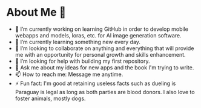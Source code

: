 # About Me 👋

- 🔭 I’m currently working on learning GitHub in order to develop mobile webapps and models, loras, etc. for AI image generation software.
- 🌱 I’m currently learning something new every day.
- 👯 I’m looking to collaborate on anything and everything that will provide me with an opportunity for personal growth and skills enhancement. 
- 🤔 I’m looking for help with building my first repository.
- 💬 Ask me about my ideas for new apps and the book I'm trying to write.
- 📫 How to reach me: Message me anytime.
- ⚡ Fun fact: I'm good at retaining useless facts such as dueling is Paraguay is legal as long as both parties are blood donors. I also love to foster animals, mostly dogs.

